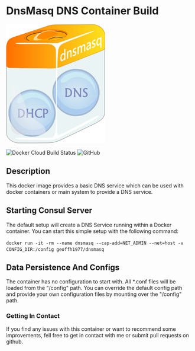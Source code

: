 # DnsMasq DNS Container Build #

![Alpine Logo](https://raw.githubusercontent.com/geoffh1977/docker-dnsmasq/master/images/logo.png)

![Docker Cloud Build Status](https://img.shields.io/docker/cloud/build/geoffh1977/dnsmasq.svg?style=plastic)
![GitHub](https://img.shields.io/github/license/geoffh1977/docker-dnsmasq.svg?style=plastic)

## Description ##
This docker image provides a basic DNS service which can be used with docker containers or main system to provide a DNS service.

## Starting Consul Server ##
The default setup will create a DNS Service running within a Docker container. You can start this simple setup with the following command:

`docker run -it -rm --name dnsmasq --cap-add=NET_ADMIN --net=host -v CONFIG_DIR:/config geoffh1977/dnsmasq`

## Data Persistence And Configs ##
The container has no configuration to start with. All *.conf files will be loaded from the "/config" path. You can override the default config path and provide your own configuration files by mounting over the "/config" path.

### Getting In Contact ###
If you find any issues with this container or want to recommend some improvements, fell free to get in contact with me or submit pull requests on github.
